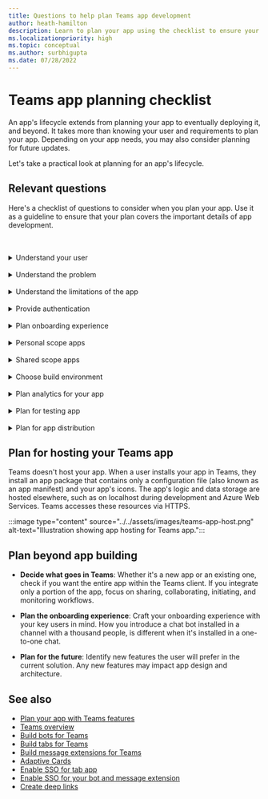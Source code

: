 ```yaml
---
title: Questions to help plan Teams app development
author: heath-hamilton
description: Learn to plan your app using the checklist to ensure your plan covers the important details of app development. Plan app's lifecycle. Plan to host your Teams app.
ms.localizationpriority: high
ms.topic: conceptual
ms.author: surbhigupta
ms.date: 07/28/2022
---
```


# Teams app planning checklist

An app's lifecycle extends from planning your app to eventually deploying it, and beyond. It takes more than knowing your user and requirements to plan your app. Depending on your app needs, you may also consider planning for future updates.

Let's take a practical look at planning for an app's lifecycle.

## Relevant questions

Here's a checklist of questions to consider when you plan your app. Use it as a guideline to ensure that your plan covers the important details of app development.

<br>
<br>
<details>
<summary>Understand your user</summary>

Understanding the user and their concern are the first indicators of how a Teams app can help. Build your use case around the problem, determine how an app can solve it, and draw a solution. For more information, see [understand your use cases](understand-use-cases.md).

| # | Consider... |
| --- | --- |
| 1 | Are the users primarily frontline workers on mobile clients? |
| 2 | Do you expect many external users to need access to your app? |
| 3 | Do they use teams and channels or primarily group chats? |
| 4 | How technically advanced are your primary users? |
| 5 | Do you need a thorough onboarding experience or a few pointers might do? |

</details>
<br>
<details>
<summary>Understand the problem</summary>

| # | Consider... |
|--- | --- |
| 1 | What are the pros and cons of the current state system used by your users? |
| 2 | What are the issues faced by your users that you want to address? |
| 3 | What features or capabilities your users like and love in their current way of doing the process? |

</details>
<br>
<details>
<summary>Understand the limitations of the app</summary>

| # | Consider... |
| --- | --- |
| 1 | What are the challenges with back end integration of the current app? |
| 2 | Who owns the back end data - In-house or third-party? |
| 3 | Are there firewalls that impact the functioning of the app? |
| 4 | Are there APIs to access the data you need for functioning of your app? |

</details>
<br>
<details>
<summary>Provide authentication</summary>

Authentication is all about validating app users and securing the app and app users against unwarranted access. You can use an authentication method suitable for your app to validate app users who want to use the Teams app. For more information, see [authenticate users in Microsoft Teams](../authentication/authentication.md).

| # | Consider...|
|--- | --- |
| 1 | Will the users access different views of data based on their roles? |
| 2 | Is there customer content involved? |
| 3 | Will the interactions also be based on the user roles? |
| 4 | Will external users access the app? |

</details>
<br>
<details>
<summary>Plan onboarding experience</summary>

Building an awesome Teams app is all about finding the right combination of features to meet your user's needs. To provide your users with a seamless onboarding experience, you can create a step-by-step guide explaining how and what to do with your app. For example, see [create Teams conversation bot](../../sbs-teams-conversation-bot.yml).

| # | Consider... |
| --- | --- |
| 1 | What happens when a user first configures your tab in a channel? |
| 2 | If you're sharing cards with a message extension, does it make sense to add a small link to a learn more page to help introduce users to what else your app can do? |
| 3 | Do you expect most people to already have some context of what your app is for, or to have already used your services in another context? |
| 4 | Are they coming to your app with no prior knowledge? |

</details>
<br>
<details>
<summary>Personal scope apps</summary>

| # | Consider... |
| --- | --- |
| 1 | Are there one-on-one interactions with the app required for privacy or other reasons? For example, checking leave balance or other private information. |
| 2 | Are they're going to be collaboration among users who might not have any common Teams? For example, finding upcoming organization wide events in a company. |
| 3 | Are there any personalized notifications or messages that need to be sent to a user throughout the Teams app experience? |

</details>
<br>
<details>
<summary>Shared scope apps</summary>

| # | Consider... |
| --- | --- |
| 1 | Is the information presented by the app, either in tab or through a bot, relevant and useful for most of the members in a Team? For example, Scrum app. |
| 2 | Could the app’s context change depending on the team in which it's added to? For example, Planner’s tasks are different in different teams. |
| 3 | Is it possible that all members in a persona who need to collaborate are a part of a single team? For example, agents working on a ticket. |

</details>
<br>
<details>
<summary>Choose build environment</summary>

With Teams, you can choose the build environment that best suits your app requirement. Use Teams Toolkit or other SDKs, such as C#, Blazor, Node.js, and more to get started. For more information, see [plan your app with Teams features](../app-fundamentals-overview.md).

Suggestion: Options that help select the correct environment based on app needs.
</details>
<br>
<details>
<summary>Plan analytics for your app</summary>

As a developer who’s building an app for millions of Microsoft Teams users to achieve specific business or customer goals and distributing it using one or more of the many distribution options available to you, you will be interested to measure how your app is performing in the real-world once published. You will also be interested in monitoring who is interested in your app, which users and organizations are using your app, how are users engaging with your app, which users have churned away after using your app for some time and many such data points. Once you know this, you can analyze the data against your business goals, take corrective action by fixing issues and intervening in the user journey or plan further enhancements to your app.

For more information, see [planning analytics](overview-analytics.md).
</details>
<br>
<details>
<summary>Plan for testing app</summary>

After integrating your app with Microsoft Teams, you must test your app before publishing it. The ultimate goal is to get as many users for your app, therefore, ensure to test the app on multiple devices that users could use. For more information, see [test your app](../build-and-test/test-app-overview.md).

Suggestion: Options that help determine the best testing environment for the app.
</details>
<br>
<details>
<summary>Plan for app distribution</summary>

You can provide your Microsoft Teams app to an individual, team, organization, or anyone who wants to use it. How you distribute depends on several factors, including users' needs, business and technical requirements, and your goals for the app. For more information, see [distribute your Microsoft Teams app](../deploy-and-publish/apps-publish-overview.md).

Suggestion: Options that help determine the best distribution model.

</details>

## Plan for hosting your Teams app

Teams doesn't host your app. When a user installs your app in Teams, they install an app package that contains only a configuration file (also known as an app manifest) and your app's icons. The app's logic and data storage are hosted elsewhere, such as on localhost during development and Azure Web Services. Teams accesses these resources via HTTPS.

:::image type="content" source="../../assets/images/teams-app-host.png" alt-text="Illustration showing app hosting for Teams app.":::

## Plan beyond app building

- **Decide what goes in Teams**: Whether it's a new app or an existing one, check if you want the entire app within the Teams client. If you integrate only a portion of the app, focus on sharing, collaborating, initiating, and monitoring workflows.

- **Plan the onboarding experience**: Craft your onboarding experience with your key users in mind. How you introduce a chat bot installed in a channel with a thousand people, is different when it's installed in a one-to-one chat.

- **Plan for the future**: Identify new features the user will prefer in the current solution. Any new features may impact app design and architecture.

## See also

- [Plan your app with Teams features](../app-fundamentals-overview.md)
- [Teams overview](/graph/teams-concept-overview)
- [Build bots for Teams](../../bots/what-are-bots.md)
- [Build tabs for Teams](../../tabs/what-are-tabs.md)
- [Build message extensions for Teams](../../messaging-extensions/what-are-messaging-extensions.md)
- [Adaptive Cards](../../task-modules-and-cards/what-are-cards.md#adaptive-cards)
- [Enable SSO for tab app](../../tabs/how-to/authentication/tab-sso-overview.md)
- [Enable SSO for your bot and message extension](../../bots/how-to/authentication/bot-sso-overview.md)
- [Create deep links](../build-and-test/deep-links.md)
